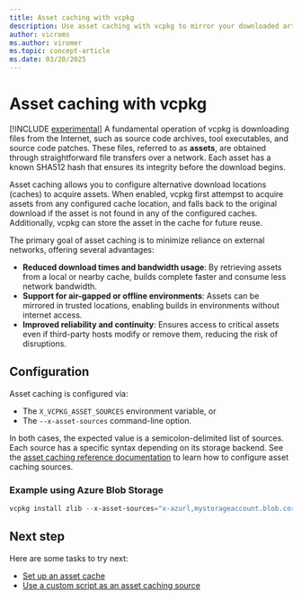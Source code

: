 ```yaml
---
title: Asset caching with vcpkg
description: Use asset caching with vcpkg to mirror your downloaded artifacts, reduce external network reliance and improve build reliability.
author: vicroms
ms.author: viromer
ms.topic: concept-article
ms.date: 03/20/2025
---
```

# Asset caching with vcpkg

[!INCLUDE [experimental](../../includes/experimental.md)]
A fundamental operation of vcpkg is downloading files from the Internet, such as source code archives, tool executables,
and source code patches. These files, referred to as **assets**, are obtained through straightforward file transfers over
a network. Each asset has a known SHA512 hash that ensures its integrity before the download begins.

Asset caching allows you to configure alternative download locations (caches) to acquire assets. When enabled, vcpkg first
attempst to acquire assets from any configured cache location, and falls back to the original download if the asset is not
found in any of the configured caches. Additionally, vcpkg can store the asset in the cache for future reuse.

The primary goal of asset caching is to minimize reliance on external networks, offering several advantages:

* **Reduced download times and bandwidth usage**: By retrieving assets from a local or nearby cache, builds complete
  faster and consume less network bandwidth.
* **Support for air-gapped or offline environments**: Assets can be mirrored in trusted locations, enabling builds in
  environments without internet access.
* **Improved reliability and continuity**: Ensures access to critical assets even if third-party hosts modify or remove
  them, reducing the risk of disruptions.

## Configuration

Asset caching is configured via:

* The `X_VCPKG_ASSET_SOURCES` environment variable, or
* The `--x-asset-sources` command-line option.

In both cases, the expected value is a semicolon-delimited list of sources. Each source has a specific syntax depending
on its storage backend. See the [asset caching reference documentation](../users/assetcaching.md) to learn how to
configure asset caching sources.

### Example using Azure Blob Storage

```PowerShell
vcpkg install zlib --x-asset-sources="x-azurl,mystorageaccount.blob.core.windows.net,${env:SAS_TOKEN},readwrite"
```

## Next step

Here are some tasks to try next:

* [Set up an asset cache](../consume/asset-caching.md)
* [Use a custom script as an asset caching source](../examples/asset-caching-source-nuget.md)
